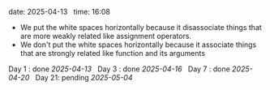 date: 2025-04-13  
time: 16:08  

- We put the white spaces horizontally because it disassociate things that are more weakly related like assignment operators.
- We don't put the white spaces horizontally because it associate things that are strongly related like function and its arguments

Day 1 : done *2025-04-13*  
Day 3 : done *2025-04-16*  
Day 7 : done *2025-04-20*  
Day 21: pending *2025-05-04*